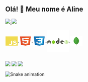 ## Olá! 👋 Meu nome é Aline
 <div>
  <a href="https://github.com/alinebeatrizw">
  <img height="160em" src="https://github-readme-stats.vercel.app/api?username=alinebeatrizw&show_icons=true&theme=draculainclude_all_commits=true&count_private=true"/>
  <img height="160em" src="https://github-readme-stats.vercel.app/api/top-langs/?username=alinebeatrizw&layout=compact&langs_count=16&theme=dracula"/>
<div>
<div style="display: inline_block"><br>
  <img align="center" alt="Js" height="30" width="40" src="https://raw.githubusercontent.com/devicons/devicon/master/icons/javascript/javascript-plain.svg">
  <img align="center" alt="HTML" height="30" width="40" src="https://raw.githubusercontent.com/devicons/devicon/master/icons/html5/html5-original.svg">
  <img align="center" alt="CSS" height="30" width="40" src="https://raw.githubusercontent.com/devicons/devicon/master/icons/css3/css3-original.svg">
  <img align="center" alt="node" height="70" width="70" src="https://github.com/devicons/devicon/blob/master/icons/nodejs/nodejs-original-wordmark.svg">
  <img align="center" alt="mongo" height="30" width="40" src="https://github.com/devicons/devicon/blob/master/icons/mongodb/mongodb-original.svg">

  
</div>
  
  ##
  
  <div>
  <a href = "mailto: alinewille31@gmail.com"><img src="https://img.shields.io/badge/-Gmail-%23EA4335?style=for-the-badge&logo=gmail&logoColor=white" target="_blank"></a>
  <a href="https://www.linkedin.com/in/aline-wille-07b685173/" target="_blank"><img src="https://img.shields.io/badge/-LinkedIn-%230077B5?style=for-the-badge&logo=linkedin&logoColor=white" target="_blank"></a>
  <a href="https://instagram.com/alinebeatrizw" target="_blank"><img src="https://img.shields.io/badge/-Instagram-%23E4405F?style=for-the-badge&logo=instagram&logoColor=white" target="_blank"></a>
</div>
 
 
 ![Snake animation](https://github.com/alinebeatrizw/alinebeatrizw/blob/output/github-contribution-grid-snake.svg)

